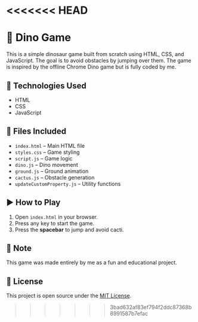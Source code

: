 <<<<<<< HEAD
=======
# 🦖 Dino Game

This is a simple dinosaur game built from scratch using HTML, CSS, and JavaScript. The goal is to avoid obstacles by jumping over them. The game is inspired by the offline Chrome Dino game but is fully coded by me.

## 🔧 Technologies Used
- HTML
- CSS
- JavaScript

## 📂 Files Included
- `index.html` – Main HTML file
- `styles.css` – Game styling
- `script.js` – Game logic
- `dino.js` – Dino movement
- `ground.js` – Ground animation
- `cactus.js` – Obstacle generation
- `updateCustomProperty.js` – Utility functions

## ▶️ How to Play
1. Open `index.html` in your browser.
2. Press any key to start the game.
3. Press the **spacebar** to jump and avoid cacti.

## 📌 Note
This game was made entirely by me as a fun and educational project.

## 📄 License
This project is open source under the [MIT License](LICENSE).
>>>>>>> 3bad632af83ef794f2ddc87368b8991587b7efac

